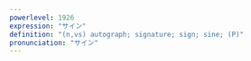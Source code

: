 ```yaml
---
powerlevel: 1926
expression: "サイン"
definition: "(n,vs) autograph; signature; sign; sine; (P)"
pronunciation: "サイン"
---
```

